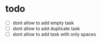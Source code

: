 # todo

- [ ] dont allow to add empty task
- [ ] dont allow to add duplicate task
- [ ] dont allow to add task with only spaces
